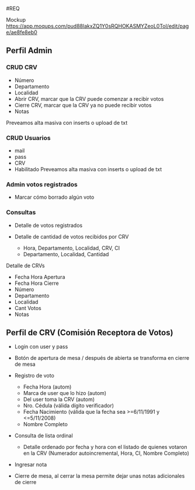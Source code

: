 #REQ

Mockup 
https://app.moqups.com/pud88lakxZQ1Y0sRQHOKASMYZeoL0Tol/edit/page/ae8fe8eb0

## Perfil Admin

### CRUD CRV
* Número
* Departamento
* Localidad
* Abrir CRV, marcar que la CRV puede comenzar a recibir votos
* Cierre CRV, marcar que la CRV ya no puede recibir votos
* Notas

Preveamos alta masiva con inserts o upload de txt

### CRUD Usuarios
* mail
* pass
* CRV
* Habilitado
Preveamos alta masiva con inserts o upload de txt

### Admin votos registrados
* Marcar cómo borrado algún voto


### Consultas
* Detalle de votos registrados
* Detalle de cantidad de votos recibidos por CRV

  * Hora, Departamento, Localidad, CRV, CI
  * Departamento, Localidad, Cantidad
  
Detalle de CRVs
  * Fecha Hora Apertura
  * Fecha Hora Cierre
  * Número
  * Departamento
  * Localidad
  * Cant Votos
  * Notas


## Perfil de CRV (Comisión Receptora de Votos)

* Login con user y pass
* Botón de apertura de mesa / después de abierta se transforma en cierre de mesa
* Registro de voto

  * Fecha Hora (autom)
  * Marca de user que lo hizo (autom)
  * Del user toma la CRV (autom)
  * Nro. Cédula (válida dígito verificador)
  * Fecha Nacimiento (válida que la fecha sea >=6/11/1991  y <=5/11/2008)
  * Nombre Completo

* Consulta de lista ordinal

  * Detalle ordenado por fecha y hora con el listado de quienes votaron en la CRV (Numerador autoincremental, Hora, CI, Nombre Completo)

* Ingresar nota
* Cierre de mesa, al cerrar la mesa permite dejar unas notas adicionales de cierre